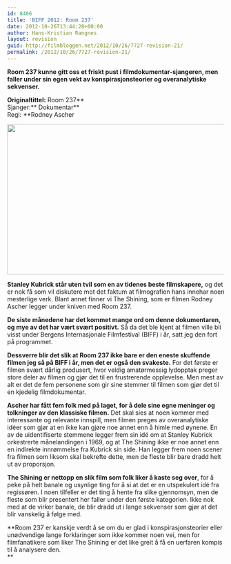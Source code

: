 ```yaml
---
id: 8406
title: 'BIFF 2012: Room 237'
date: 2012-10-26T13:44:28+00:00
author: Hans-Kristian Rangnes
layout: revision
guid: http://filmbloggen.net/2012/10/26/7727-revision-21/
permalink: /2012/10/26/7727-revision-21/
---
```

**Room 237 kunne gitt oss et friskt pust i filmdokumentar-sjangeren, men faller under sin egen vekt av konspirasjonsteorier og overanalytiske sekvenser.<!--more-->**

**Originaltittel:** Room 237**  
Sjanger:** Dokumentar**  
Regi: **Rodney Ascher

<a href="http://filmbloggen.net/2012/10/26/biff-2012-room-237/bild-room-237/" rel="attachment wp-att-7729"><img class="alignnone size-large wp-image-7729" src="http://filmbloggen.net/wp-content/uploads//2012/10/bild-room-237-620x348.jpg" alt="" width="620" height="348" /></a>

**Stanley Kubrick står uten tvil som en av tidenes beste filmskapere,** og det er nok få som vil diskutere mot det faktum at filmografien hans innehar noen mesterlige verk. Blant annet finner vi The Shining, som er filmen Rodney Ascher legger under kniven med Room 237.

**De siste månedene har det kommet mange ord om denne dokumentaren, og mye av det har vært svært positivt.** Så da det ble kjent at filmen ville bli visst under Bergens Internasjonale Filmfestival (BIFF) i år, satt jeg den fort på programmet.

**Dessverre blir det slik at Room 237 ikke bare er den eneste skuffende filmen jeg så på BIFF i år, men det er også den svakeste.** For det første er filmen svært dårlig produsert, hvor veldig amatørmessig lydopptak preger store deler av filmen og gjør det til en frustrerende opplevelse. Men mest av alt er det de fem personene som gir sine stemmer til filmen som gjør det til en kjedelig filmdokumentar.

**Ascher har fått fem folk med på laget, for å dele sine egne meninger og tolkninger av den klassiske filmen.** Det skal sies at noen kommer med interessante og relevante innspill, men filmen preges av overanalytiske idéer som gjør at en ikke kan gjøre noe annet enn å himle med øynene. En av de uidentifiserte stemmene legger frem sin idé om at Stanley Kubrick orkestrerte månelandingen i 1969, og at The Shining ikke er noe annet enn en indirekte innrømmelse fra Kubrick sin side. Han legger frem noen scener fra filmen som liksom skal bekrefte dette, men de fleste blir bare dradd helt ut av proporsjon.

**The Shining er nettopp en slik film som folk liker å kaste seg over**, for å peke på helt banale og usynlige ting for å si at det er en utspekulert idé fra regissøren. I noen tilfeller er det ting å hente fra slike gjennomsyn, men de fleste som blir presentert her faller under den første kategorien. Ikke nok med at de virker banale, de blir dradd ut i lange sekvenser som gjør at det blir vanskelig å følge med.

**Room 237 er kanskje verdt å se om du er glad i konspirasjonsteorier eller unødvendige lange forklaringer som ikke kommer noen vei, men for filmfanatikere som liker The Shining er det like greit å få en uerfaren kompis til å analysere den.  
**
